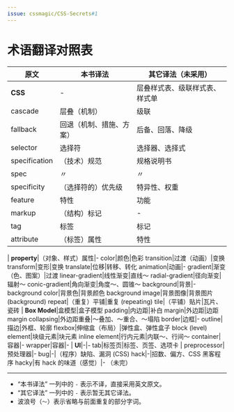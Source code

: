 ```yaml
---
issue: cssmagic/CSS-Secrets#1
---
```


# 术语翻译对照表

原文|本书译法|其它译法（未采用）
---|---|---
**CSS**|-|层叠样式表、级联样式表、样式单
cascade|层叠（机制）|级联
fallback|回退（机制、措施、方案）|后备、回落、降级
selector|选择符|选择器、选择式
specification|（技术）规范|规格说明书
spec|〃|〃
specificity|（选择符的）优先级|特异性、权重
feature|特性|功能
markup|（结构）标记|-
tag|标签|标记
attribute|（标签）属性|特性
|
**property**|（对象、样式）属性|-
color|颜色|色彩
transition|过渡（动画）|变换
transform|变形|变换
translate|位移|转移、转化
animation|动画|-
gradient|渐变（色、图案）|过渡
linear-gradient|线性渐变|直线～
radial-gradient|径向渐变|辐射～
conic-gradient|角向渐变|角度～、圆锥～
background|背景|-
background color|背景色|背景颜色
background image|背景图像|背景图片
(background) repeat|（重复）平铺|重复
(repeating) tile|（平铺）贴片|瓦片、瓷砖
|
**Box Model**|盒模型|盒子模型
padding|内边距|补白
margin|外边距|边距
margin collapsing|外边距重叠|～叠加、～重合、～塌陷
border|边框|-
outline|描边|外框、轮廓
flexbox|伸缩盒（布局）|弹性盒、弹性盒子
block (level) element|块级元素|块元素
inline element|行内元素|内联～、行间～
container|容器|-
wrapper|容器|-
|
**UI**|-|-
tab|标签页|标签、页签、选项卡
|
preprocessor|预处理器|-
bug|-|（程序）缺陷、漏洞
(CSS) hack|-|招数、偏方、CSS 黑客程序
hacky|有 hack 的味道（感觉）|-
（未完）

***

* “本书译法” 一列中的 `-` 表示不译，直接采用英文原文。
* “其它译法” 一列中的 `-` 表示暂无其它译法。
* 波浪号（`～`）表示省略与前面重复的部分字词。
